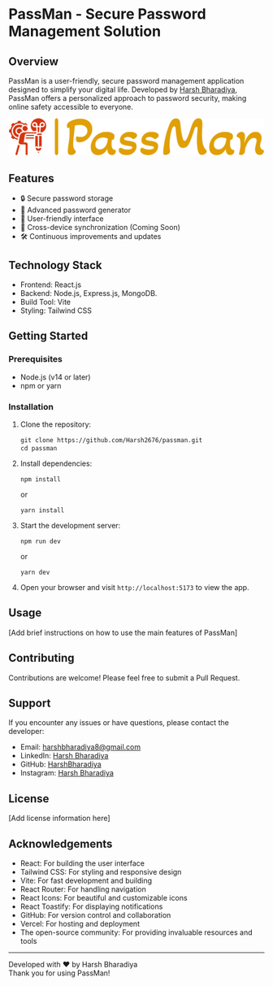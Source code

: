 ﻿# PassMan - Secure Password Management Solution

## Overview

PassMan is a user-friendly, secure password management application designed to simplify your digital life. Developed by [Harsh Bharadiya](https://harsh-react-portfolio.vercel.app/), PassMan offers a personalized approach to password security, making online safety accessible to everyone.

![PassMan Logo](Frontend/public/assets/Images/Logo.png)

## Features

- 🔒 Secure password storage
- 🔑 Advanced password generator
- 👤 User-friendly interface
- 🔄 Cross-device synchronization (Coming Soon)
- 🛠 Continuous improvements and updates

## Technology Stack

- Frontend: React.js
- Backend: Node.js, Express.js, MongoDB.
- Build Tool: Vite
- Styling: Tailwind CSS

## Getting Started

### Prerequisites

- Node.js (v14 or later)
- npm or yarn

### Installation

1. Clone the repository:
   ```
   git clone https://github.com/Harsh2676/passman.git
   cd passman
   ```

2. Install dependencies:
   ```
   npm install
   ```
   or
   ```
   yarn install
   ```

3. Start the development server:
   ```
   npm run dev
   ```
   or
   ```
   yarn dev
   ```

4. Open your browser and visit `http://localhost:5173` to view the app.

## Usage

[Add brief instructions on how to use the main features of PassMan]

## Contributing

Contributions are welcome! Please feel free to submit a Pull Request.

## Support

If you encounter any issues or have questions, please contact the developer:

- Email: harshbharadiya8@gmail.com
- LinkedIn: [Harsh Bharadiya](https://www.linkedin.com/in/harsh-bharadiya/)
- GitHub: [HarshBharadiya](https://github.com/HarshBharadiya)
- Instagram: [Harsh Bharadiya](https://www.instagram.com/harsh.bharadiya/)

## License

[Add license information here]

## Acknowledgements

- React: For building the user interface
- Tailwind CSS: For styling and responsive design
- Vite: For fast development and building
- React Router: For handling navigation
- React Icons: For beautiful and customizable icons
- React Toastify: For displaying notifications
- GitHub: For version control and collaboration
- Vercel: For hosting and deployment
- The open-source community: For providing invaluable resources and tools

---

Developed with ❤️ by Harsh Bharadiya <br/> Thank you for using PassMan!
